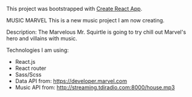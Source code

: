 This project was bootstrapped with [Create React App](https://github.com/facebook/create-react-app).

MUSIC MARVEL
This is a new music project I am now creating.

Description: 
The Marvelous Mr. Squirtle is going to try chill out Marvel's hero and villains with music.

Technologies I am using:
- React.js
- React router
- Sass/Scss
- Data API from: https://developer.marvel.com
- Music API from: http://streaming.tdiradio.com:8000/house.mp3

